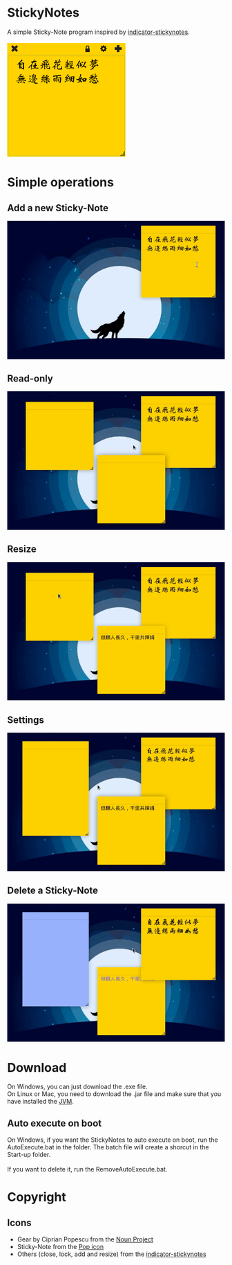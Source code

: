 # StickyNotes
A simple Sticky-Note program inspired by [indicator-stickynotes](https://launchpad.net/indicator-stickynotes).<br><br>
![Appearance](/demo/appearance.png)

# Simple operations
## Add a new Sticky-Note
![Add](/demo/add.gif)

## Read-only
![Read-only](/demo/read-only.gif)

## Resize
![Resize](/demo/resize.gif)

## Settings
![Set](/demo/settings.gif)

## Delete a Sticky-Note
![Delete](/demo/delete.gif)

# Download
On Windows, you can just download the .exe file.<br>
On Linux or Mac, you need to download the .jar file and make sure that you have installed the [JVM](https://java.com).

## Auto execute on boot
On Windows, if you want the StickyNotes to auto execute on boot, run the AutoExecute.bat in the folder. The batch file will create a shorcut in the Start-up folder.<br><br>
If you want to delete it, run the RemoveAutoExecute.bat.

# Copyright
## Icons
* Gear by Ciprian Popescu from the [Noun Project](https://thenounproject.com/)
* Sticky-Note from the [Pop icon](https://github.com/pop-os/icon-theme)
* Others (close, lock, add and resize) from the [indicator-stickynotes](https://launchpad.net/indicator-stickynotes)
